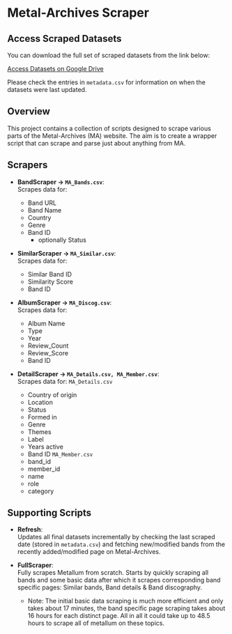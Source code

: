 # Metal-Archives Scraper

## Access Scraped Datasets
You can download the full set of scraped datasets from the link below:

[Access Datasets on Google Drive](https://drive.google.com/drive/folders/1-0A9nAbVMZq02pou3Uu5EoDh-3gTgCTx?usp=sharing)

Please check the entries in `metadata.csv` for information on when the datasets were last updated.

## Overview
This project contains a collection of scripts designed to scrape various parts of the Metal-Archives (MA) website. The aim is to create a wrapper script that can scrape and parse just about anything from MA.

## Scrapers

- **BandScraper → `MA_Bands.csv`**:  
  Scrapes data for:
  - Band URL
  - Band Name
  - Country
  - Genre
  - Band ID
    - optionally Status

- **SimilarScraper → `MA_Similar.csv`**:  
  Scrapes data for:
  - Similar Band ID
  - Similarity Score
  - Band ID

- **AlbumScraper → `MA_Discog.csv`**:  
  Scrapes data for:
  - Album Name
  - Type
  - Year
  - Review_Count
  - Review_Score
  - Band ID

- **DetailScraper → `MA_Details.csv, MA_Member.csv`**:  
  Scrapes data for:
    `MA_Details.csv`
    - Country of origin
    - Location
    - Status
    - Formed in
    - Genre
    - Themes
    - Label
    - Years active
    - Band ID
    `MA_Member.csv`
    - band_id
    - member_id
    - name
    - role
    - category

## Supporting Scripts

- **Refresh**:  
  Updates all final datasets incrementally by checking the last scraped date (stored in `metadata.csv`) and fetching new/modified bands from the recently added/modified page on Metal-Archives.

- **FullScraper**:  
  Fully scrapes Metallum from scratch. Starts by quickly scraping all bands and some basic data after which it scrapes corresponding band specific pages: Similar bands, Band details & Band discography.
  - Note: The initial basic data scraping is much more efficient and only takes about 17 minutes, the band specific page scraping takes about 16 hours for each distinct page. All in all it could take up to 48.5 hours to scrape all of metallum on these topics.
  




